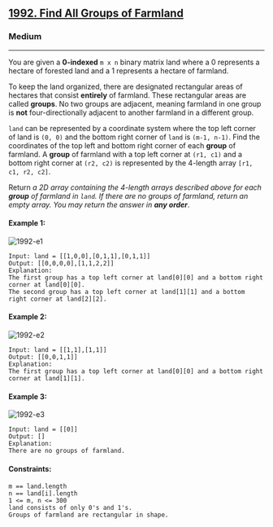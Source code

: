 [1992. Find All Groups of Farmland](https://leetcode.com/problems/find-all-groups-of-farmland/?envType=daily-question&envId=2024-04-20)
---------------------------------------------------------------------------------------------------------------------------------------------

### Medium
---------------------------------------------------------------------------------------------------------------------------------------------

You are given a **0-indexed** `m x n` binary matrix land where a 0 represents a hectare of forested land and a 1 represents a hectare of farmland.

To keep the land organized, there are designated rectangular areas of hectares that consist **entirely** of farmland. These rectangular areas are called **groups**. No two groups are adjacent, meaning farmland in one group is **not** four-directionally adjacent to another farmland in a different group.

`land` can be represented by a coordinate system where the top left corner of land is `(0, 0)` and the bottom right corner of `land` is `(m-1, n-1)`. Find the coordinates of the top left and bottom right corner of each **group** of farmland. A **group** of farmland with a top left corner at `(r1, c1)` and a bottom right corner at `(r2, c2)` is represented by the 4-length array `[r1, c1, r2, c2]`.

Return _a 2D array containing the 4-length arrays described above for each **group** of farmland in `land`. If there are no groups of farmland, return an empty array. You may return the answer in **any order**_.

#### Example 1:
![1992-e1](https://github.com/chandrikabijore/LeetCode-solutions/assets/93921178/f281d088-256d-4676-adc6-0711611985d7)
```
Input: land = [[1,0,0],[0,1,1],[0,1,1]]
Output: [[0,0,0,0],[1,1,2,2]]
Explanation:
The first group has a top left corner at land[0][0] and a bottom right corner at land[0][0].
The second group has a top left corner at land[1][1] and a bottom right corner at land[2][2].
```
#### Example 2:
![1992-e2](https://github.com/chandrikabijore/LeetCode-solutions/assets/93921178/8d146470-51f0-4707-b67e-834e7d850980)
```
Input: land = [[1,1],[1,1]]
Output: [[0,0,1,1]]
Explanation:
The first group has a top left corner at land[0][0] and a bottom right corner at land[1][1].
```
#### Example 3:
![1992-e3](https://github.com/chandrikabijore/LeetCode-solutions/assets/93921178/3724c4c2-2ef0-49e9-b830-793263ccfacb)
```
Input: land = [[0]]
Output: []
Explanation:
There are no groups of farmland.
``` 
#### Constraints:
```
m == land.length
n == land[i].length
1 <= m, n <= 300
land consists of only 0's and 1's.
Groups of farmland are rectangular in shape.
```
